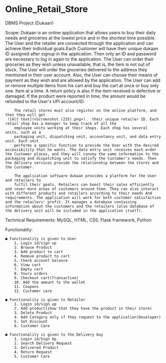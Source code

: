 # Online_Retail_Store

DBMS Project (Dukaan)

Scope: 
        Dukaan is an online application that allows users to buy their daily needs and
        groceries at the lowest price and in the shortest time possible. The User and the
        retailer are connected through the application and can achieve their individual goals.Each Customer will have their unique dukaan ID assigned after signup in the
        application. Then only an ID and password are necessary to log in again to the
        application. The User can order their groceries as they wish unless unavailable; that is, the item is not out of stock. The User will order the groceries delivered to the address they mentioned in their user account. Also, the User can choose their means of payment as they wish and are allowed by the application. The User can add or remove multiple items from his cart and buy the cart at once or buy only one. Item at a time. A return policy is also if the item received is defective or damaged. If the product were reported in time, the amount would be refunded to the User's UPI
        account/ID.

        The retail stores must also register on the online platform, and then they will get
     ![Alt text](<Screenshot (235).png>)   their unique retailer ID. Each retail shop has a manager to keep track of all the
        employee units working at their shops. Each shop has several units, such as a
        packaging unit, dispatching unit, accountancy unit, and data entry unit. Each unit
        performs a specific function to provide the User with the desired accessibility that he wants. The data entry unit receives each order the Customer places, and they will convey the same information to the packaging and dispatching unit to satisfy the Customer's needs. Then the delivery services provide the relationship between the stores and the Customer.
        
        The application software dukaan provides a platform for the User and retailers to
        fulfil their goals. Retailers can boost their sales efficiently and cover more areas of customers around them. They can also interact with different products and retailers according to their needs And requirements. The application will work for both customer satisfaction and the retailers' profit. It manages a database containing information about the customers and the retailers (also database of the delivery unit will be included in the application itself).





Technical Requirements: MySQL, HTML, CSS, Flask framework, Python

Functionality:

    ● Functionality is given to User
        1. Login id/sign up
        2. Browse Product
        3. Add product to cart
        4. Remove product to cart
        5. Check account balance
        6. View cart
        7. Empty cart
        8. Yours orders
        9. Checkout cart(Transaction)
        10. Add the amount to the wallet
        11. Coupons
        12. Customer care

    ● Functionality is given to Retailer
        1. Login id/sign up
        2. Add product(show that they have the product in their store)
        3. Delete Product
        4. Add Category only if they request to the application(Developer)
        5. Set Discount
        6. Customer Care

    ● Functionality is given to the Delivery boy
        1. Login id/Sign Up
        2. Search Delivery Request
        3. Delivered Product
        4. Return Request
        5. Customer Care